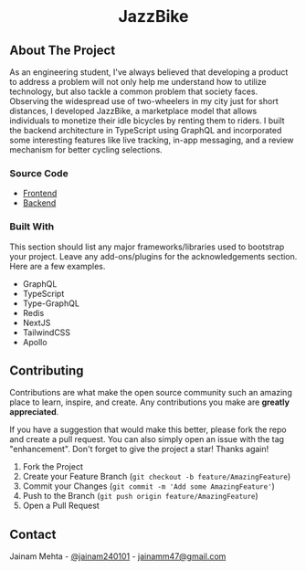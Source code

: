 
<!-- PROJECT LOGO -->
<br />
<div align="center">
  <h1 align="center">JazzBike</h1>
</div>



<!-- ABOUT THE PROJECT -->
## About The Project
As an engineering student, I've always believed that developing a product to address a problem will not only help me understand how to utilize technology, but also tackle a common problem that society faces. Observing the widespread use of two-wheelers in my city just for short distances, I developed JazzBike, a marketplace model that allows individuals to monetize their idle bicycles by renting them to riders. I built the backend architecture in TypeScript using GraphQL and incorporated some interesting features like live tracking, in-app messaging, and a review mechanism for better cycling selections.


### Source Code
<ul>
  <li><a href="https://github.com/jainam240101/JazzBike/tree/Frontend">Frontend </a></li>
  <li><a href="https://github.com/jainam240101/JazzBike">Backend</a></li>
</ul>  


### Built With

This section should list any major frameworks/libraries used to bootstrap your project. Leave any add-ons/plugins for the acknowledgements section. Here are a few examples.

* GraphQL
* TypeScript
* Type-GraphQL
* Redis
* NextJS
* TailwindCSS
* Apollo

## Contributing

Contributions are what make the open source community such an amazing place to learn, inspire, and create. Any contributions you make are **greatly appreciated**.

If you have a suggestion that would make this better, please fork the repo and create a pull request. You can also simply open an issue with the tag "enhancement".
Don't forget to give the project a star! Thanks again!

1. Fork the Project
2. Create your Feature Branch (`git checkout -b feature/AmazingFeature`)
3. Commit your Changes (`git commit -m 'Add some AmazingFeature'`)
4. Push to the Branch (`git push origin feature/AmazingFeature`)
5. Open a Pull Request

<!-- CONTACT -->
## Contact

Jainam Mehta - [@jainam240101](https://twitter.com/jainam240101) - jainamm47@gmail.com

